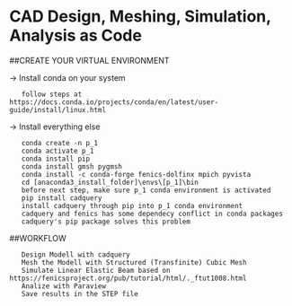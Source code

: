 
<h1>CAD Design, Meshing, Simulation, Analysis as Code</h1>

##CREATE YOUR VIRTUAL ENVIRONMENT

 -> Install conda on your system

       follow steps at https://docs.conda.io/projects/conda/en/latest/user-guide/install/linux.html

 -> Install everything else 

       conda create -n p_1
       conda activate p_1
       conda install pip
       conda install gmsh pygmsh
       conda install -c conda-forge fenics-dolfinx mpich pyvista
       cd [anaconda3_install_folder]\envs\[p_1]\bin
       before next step, make sure p_1 conda environment is activated
       pip install cadquery
       install cadquery through pip into p_1 conda environment
       cadquery and fenics has some dependecy conflict in conda packages
       cadquery's pip package solves this problem

##WORKFLOW

       Design Modell with cadquery
       Mesh the Modell with Structured (Transfinite) Cubic Mesh
       Simulate Linear Elastic Beam based on https://fenicsproject.org/pub/tutorial/html/._ftut1008.html 
       Analize with Paraview
       Save results in the STEP file
